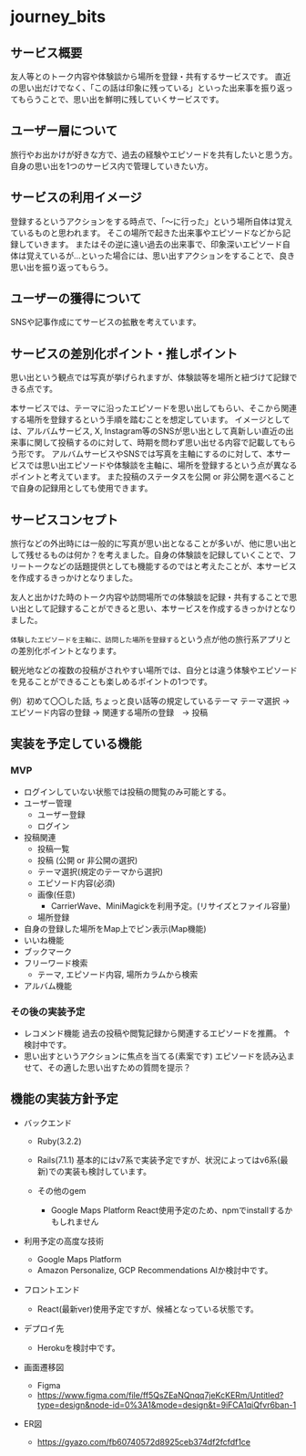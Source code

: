 # journey_bits

## サービス概要
友人等とのトーク内容や体験談から場所を登録・共有するサービスです。
直近の思い出だけでなく、「この話は印象に残っている」といった出来事を振り返ってもらうことで、思い出を鮮明に残していくサービスです。

## ユーザー層について
旅行やお出かけが好きな方で、過去の経験やエピソードを共有したいと思う方。
自身の思い出を1つのサービス内で管理していきたい方。

## サービスの利用イメージ
登録するというアクションをする時点で、「〜に行った」という場所自体は覚えているものと思われます。
そこの場所で起きた出来事やエピソードなどから記録していきます。
またはその逆に遠い過去の出来事で、印象深いエピソード自体は覚えているが...といった場合には、思い出すアクションをすることで、良き思い出を振り返ってもらう。

## ユーザーの獲得について
SNSや記事作成にてサービスの拡散を考えています。

## サービスの差別化ポイント・推しポイント
思い出という観点では写真が挙げられますが、体験談等を場所と紐づけて記録できる点です。

本サービスでは、テーマに沿ったエピソードを思い出してもらい、そこから関連する場所を登録するという手順を踏むことを想定しています。
イメージとしては、アルバムサービス, X, Instagram等のSNSが思い出として真新しい直近の出来事に関して投稿するのに対して、時期を問わず思い出せる内容で記載してもらう形です。
アルバムサービスやSNSでは写真を主軸にするのに対して、本サービスでは思い出エピソードや体験談を主軸に、場所を登録するという点が異なるポイントと考えています。
また投稿のステータスを公開 or 非公開を選べることで自身の記録用としても使用できます。

## サービスコンセプト
旅行などの外出時には一般的に写真が思い出となることが多いが、他に思い出として残せるものは何か？を考えました。自身の体験談を記録していくことで、フリートークなどの話題提供としても機能するのではと考えたことが、本サービスを作成するきっかけとなりました。

友人と出かけた時のトーク内容や訪問場所での体験談を記録・共有することで思い出として記録することができると思い、本サービスを作成するきっかけとなりました。

``体験したエピソードを主軸に、訪問した場所を登録する``という点が他の旅行系アプリとの差別化ポイントとなります。

観光地などの複数の投稿がされやすい場所では、自分とは違う体験やエピソードを見ることができることも楽しめるポイントの1つです。

例）初めて〇〇した話, ちょっと良い話等の規定しているテーマ
  テーマ選択 → エピソード内容の登録 → 関連する場所の登録　→ 投稿


## 実装を予定している機能
### MVP
* ログインしていない状態では投稿の閲覧のみ可能とする。
* ユーザー管理
  * ユーザー登録
  * ログイン
* 投稿関連
  * 投稿一覧
  * 投稿 (公開 or 非公開の選択)
  * テーマ選択(規定のテーマから選択)
  * エピソード内容(必須)
  * 画像(任意)
    * CarrierWave、MiniMagickを利用予定。(リサイズとファイル容量)
  * 場所登録
* 自身の登録した場所をMap上でピン表示(Map機能)
* いいね機能
* ブックマーク
* フリーワード検索
  * テーマ, エピソード内容, 場所カラムから検索
* アルバム機能


### その後の実装予定
* レコメンド機能
  過去の投稿や閲覧記録から関連するエピソードを推薦。
  ↑検討中です。
* 思い出すというアクションに焦点を当てる(素案です)
  エピソードを読み込ませて、その適した思い出すための質問を提示？

## 機能の実装方針予定
* バックエンド
  * Ruby(3.2.2)
  * Rails(7.1.1)
      基本的にはv7系で実装予定ですが、状況によってはv6系(最新)での実装も検討しています。

  * その他のgem
    * Google Maps Platform
      React使用予定のため、npmでinstallするかもしれません

* 利用予定の高度な技術
  * Google Maps Platform
  * Amazon Personalize, GCP Recommendations AIか検討中です。

* フロントエンド
  * React(最新ver)使用予定ですが、候補となっている状態です。

* デプロイ先
  * Herokuを検討中です。

* 画面遷移図
  * Figma
  * https://www.figma.com/file/ff5QsZEaNQnqq7jeKcKERm/Untitled?type=design&node-id=0%3A1&mode=design&t=9iFCA1qiQfvr6ban-1

* ER図
  * https://gyazo.com/fb60740572d8925ceb374df2fcfdf1ce
